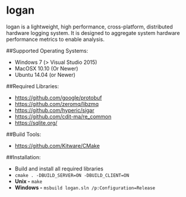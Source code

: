 # logan
logan is a lightweight, high performance, cross-platform, distributed hardware logging system. It is designed to aggregate system hardware performance metrics to enable analysis.

##Supported Operating Systems:
* Windows 7 (> Visual Studio 2015)
* MacOSX 10.10 (Or Newer)
* Ubuntu 14.04 (or Newer)

##Required Libraries:
* https://github.com/google/protobuf
* https://github.com/zeromq/libzmq
* https://github.com/hyperic/sigar
* https://github.com/cdit-ma/re_common
* https://sqlite.org/

##Build Tools:
* https://github.com/Kitware/CMake

##Installation:
* Build and install all required libraries
* ``cmake . -DBUILD_SERVER=ON -DBUILD_CLIENT=ON``
* **Unix -** ``make``
* **Windows -** ``msbuild logan.sln /p:Configuration=Release``





